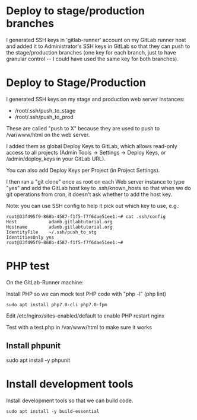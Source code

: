 # Deploy to stage/production branches

I generated SSH keys in 'gitlab-runner' account on my
GitLab runner host and added it to Administrator's SSH
keys in GitLab so that they can push to the stage/production
branches (one key for each branch, just to have granular
control -- I could have used the same key for both branches).

# Deploy to Stage/Production

I generated SSH keys on my stage and production web server
instances:

- /root/.ssh/push_to_stage
- /root/.ssh/push_to_prod

These are called "push to X" because they are used to push
to /var/www/html on the web server.

I added them as global Deploy Keys to GitLab, which allows
read-only access to all projects (Admin Tools -> Settings
-> Deploy Keys, or /admin/deploy_keys in your GitLab URL).

You can also add Deploy Keys per Project (in Project Settings).

I then ran a "git clone" once as root on each Web server instance
to type "yes" and add the GitLab host key to .ssh/known_hosts
so that when we do git operations from cron, it doesn't ask
whether to add the host key.

Note: you can use SSH config to help it pick out which key to use, 
e.g.:

```
root@33f495f9-868b-4587-f1f5-f7f6dae51ee1:~# cat .ssh/config
Host            adamb.gitlabtutorial.org
Hostname        adamb.gitlabtutorial.org
IdentityFile    ~/.ssh/push_to_stg
IdentitiesOnly yes
root@33f495f9-868b-4587-f1f5-f7f6dae51ee1:~#
```


# PHP test

On the GitLab-Runner machine:

Install PHP so we can mock test PHP code with "php -l" (php lint)

```
sudo apt install php7.0-cli php7.0-fpm
```
Edit /etc/nginx/sites-enabled/default to enable PHP
restart nginx

Test with a test.php in /var/www/html to make sure it works

## Install phpunit

sudo apt install -y phpunit

# Install development tools

Install development tools so that we can build code.

```
sudo apt install -y build-essential
```

